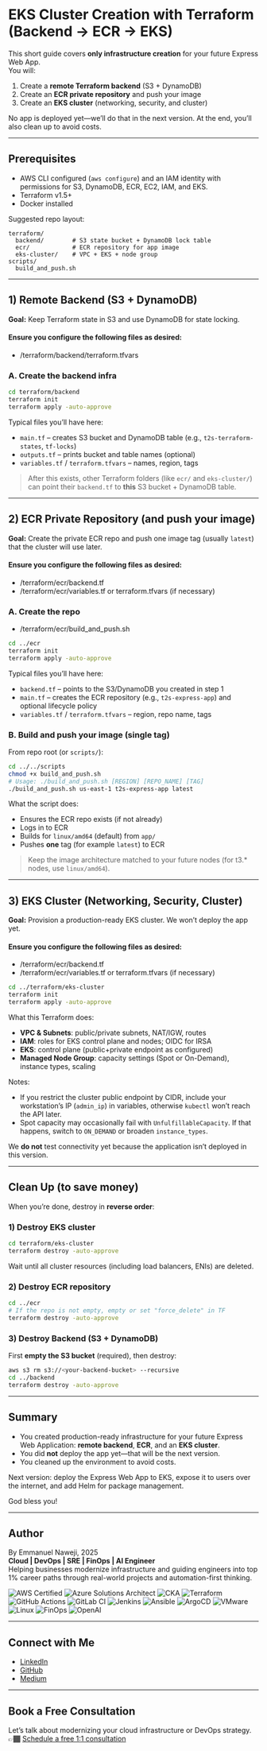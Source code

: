 # EKS Cluster Creation with Terraform (Backend → ECR → EKS)

This short guide covers **only infrastructure creation** for your future Express Web App.  
You will:

1) Create a **remote Terraform backend** (S3 + DynamoDB)  
2) Create an **ECR private repository** and push your image  
3) Create an **EKS cluster** (networking, security, and cluster)  

No app is deployed yet—we’ll do that in the next version. At the end, you’ll also clean up to avoid costs.

---

## Prerequisites

- AWS CLI configured (`aws configure`) and an IAM identity with permissions for S3, DynamoDB, ECR, EC2, IAM, and EKS.
- Terraform v1.5+  
- Docker installed

Suggested repo layout:

```
terraform/
  backend/        # S3 state bucket + DynamoDB lock table
  ecr/            # ECR repository for app image
  eks-cluster/    # VPC + EKS + node group
scripts/
  build_and_push.sh
```

---

## 1) Remote Backend (S3 + DynamoDB)

**Goal:** Keep Terraform state in S3 and use DynamoDB for state locking.

#### Ensure you configure the following files as desired: 
- /terraform/backend/terraform.tfvars

### A. Create the backend infra

```bash
cd terraform/backend
terraform init
terraform apply -auto-approve
```

Typical files you’ll have here:

- `main.tf` – creates S3 bucket and DynamoDB table (e.g., `t2s-terraform-states`, `tf-locks`)
- `outputs.tf` – prints bucket and table names (optional)
- `variables.tf` / `terraform.tfvars` – names, region, tags

> After this exists, other Terraform folders (like `ecr/` and `eks-cluster/`) can point their `backend.tf` to **this** S3 bucket + DynamoDB table.

---

## 2) ECR Private Repository (and push your image)

**Goal:** Create the private ECR repo and push one image tag (usually `latest`) that the cluster will use later.

#### Ensure you configure the following files as desired: 
- /terraform/ecr/backend.tf
- /terraform/ecr/variables.tf or terraform.tfvars (if necessary)

### A. Create the repo

- /terraform/ecr/build_and_push.sh

```bash
cd ../ecr
terraform init
terraform apply -auto-approve
```

Typical files you’ll have here:

- `backend.tf` – points to the S3/DynamoDB you created in step 1  
- `main.tf` – creates the ECR repository (e.g., `t2s-express-app`) and optional lifecycle policy  
- `variables.tf` / `terraform.tfvars` – region, repo name, tags

### B. Build and push your image (single tag)

From repo root (or `scripts/`):

```bash
cd ../../scripts
chmod +x build_and_push.sh
# Usage: ./build_and_push.sh [REGION] [REPO_NAME] [TAG]
./build_and_push.sh us-east-1 t2s-express-app latest
```

What the script does:

- Ensures the ECR repo exists (if not already)
- Logs in to ECR
- Builds for `linux/amd64` (default) from `app/`
- Pushes **one** tag (for example `latest`) to ECR

> Keep the image architecture matched to your future nodes (for t3.* nodes, use `linux/amd64`).

---

## 3) EKS Cluster (Networking, Security, Cluster)

**Goal:** Provision a production-ready EKS cluster. We won’t deploy the app yet.

#### Ensure you configure the following files as desired: 
- /terraform/ecr/backend.tf
- /terraform/ecr/variables.tf or terraform.tfvars (if necessary)

```bash
cd ../terraform/eks-cluster
terraform init
terraform apply -auto-approve
```

What this Terraform does:

- **VPC & Subnets**: public/private subnets, NAT/IGW, routes  
- **IAM**: roles for EKS control plane and nodes; OIDC for IRSA  
- **EKS**: control plane (public+private endpoint as configured)  
- **Managed Node Group**: capacity settings (Spot or On-Demand), instance types, scaling

Notes:

- If you restrict the cluster public endpoint by CIDR, include your workstation’s IP (`admin_ip`) in variables, otherwise `kubectl` won’t reach the API later.
- Spot capacity may occasionally fail with `UnfulfillableCapacity`. If that happens, switch to `ON_DEMAND` or broaden `instance_types`.

We **do not** test connectivity yet because the application isn’t deployed in this version.

---

## Clean Up (to save money)

When you’re done, destroy in **reverse order**:

### 1) Destroy EKS cluster

```bash
cd terraform/eks-cluster
terraform destroy -auto-approve
```

Wait until all cluster resources (including load balancers, ENIs) are deleted.

### 2) Destroy ECR repository

```bash
cd ../ecr
# If the repo is not empty, empty or set "force_delete" in TF
terraform destroy -auto-approve
```

### 3) Destroy Backend (S3 + DynamoDB)

First **empty the S3 bucket** (required), then destroy:

```bash
aws s3 rm s3://<your-backend-bucket> --recursive
cd ../backend
terraform destroy -auto-approve
```

---

## Summary

- You created production-ready infrastructure for your future Express Web Application: **remote backend**, **ECR**, and an **EKS cluster**.
- You did **not** deploy the app yet—that will be the next version.
- You cleaned up the environment to avoid costs.

Next version: deploy the Express Web App to EKS, expose it to users over the internet, and add Helm for package management.

God bless you!

---

## Author

By Emmanuel Naweji, 2025  
**Cloud | DevOps | SRE | FinOps | AI Engineer**  
Helping businesses modernize infrastructure and guiding engineers into top 1% career paths through real-world projects and automation-first thinking.

![AWS Certified](https://img.shields.io/badge/AWS-Certified-blue?logo=amazonaws)
![Azure Solutions Architect](https://img.shields.io/badge/Azure-Solutions%20Architect-0078D4?logo=microsoftazure)
![CKA](https://img.shields.io/badge/Kubernetes-CKA-blue?logo=kubernetes)
![Terraform](https://img.shields.io/badge/IaC-Terraform-623CE4?logo=terraform)
![GitHub Actions](https://img.shields.io/badge/CI/CD-GitHub%20Actions-blue?logo=githubactions)
![GitLab CI](https://img.shields.io/badge/CI/CD-GitLab%20CI-FC6D26?logo=gitlab)
![Jenkins](https://img.shields.io/badge/CI/CD-Jenkins-D24939?logo=jenkins)
![Ansible](https://img.shields.io/badge/Automation-Ansible-red?logo=ansible)
![ArgoCD](https://img.shields.io/badge/GitOps-ArgoCD-orange?logo=argo)
![VMware](https://img.shields.io/badge/Virtualization-VMware-607078?logo=vmware)
![Linux](https://img.shields.io/badge/OS-Linux-black?logo=linux)
![FinOps](https://img.shields.io/badge/FinOps-Cost%20Optimization-green?logo=money)
![OpenAI](https://img.shields.io/badge/AI-OpenAI-ff9900?logo=openai)

---

## Connect with Me

- [LinkedIn](https://www.linkedin.com/in/ready2assist/)
- [GitHub](https://github.com/Here2ServeU)
- [Medium](https://medium.com/@here2serveyou)

---

## Book a Free Consultation

Let’s talk about modernizing your cloud infrastructure or DevOps strategy.  
👉🏾 [Schedule a free 1:1 consultation](https://bit.ly/letus-meet)
